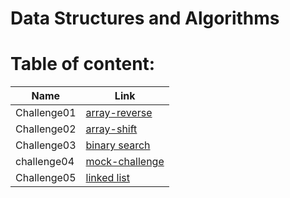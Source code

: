# Data Structures and Algorithms

# Table of content:

| Name        | Link                                                                                                                                    |
| ----------- | --------------------------------------------------------------------------------------------------------------------------------------- |
| Challenge01 | [array-reverse](https://github.com/saadomaralzoubi/data-structures-and-algorithms/tree/main/javascript/code-challenges/array-reverse)   |
| Challenge02 | [array-shift](https://github.com/saadomaralzoubi/data-structures-and-algorithms/tree/main/javascript/code-challenges/array-shift)       |
| Challenge03 | [binary search](https://github.com/saadomaralzoubi/data-structures-and-algorithms/tree/main/javascript/code-challenges/binary-search)   |
| challenge04 | [mock-challenge](https://github.com/saadomaralzoubi/data-structures-and-algorithms/tree/main/javascript/code-challenges/mock-challenge) |
| Challenge05 | [linked list](https://github.com/saadomaralzoubi/data-structures-and-algorithms/tree/main/javascript/code-challenges/linked-list)       |
